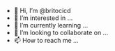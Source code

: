 - 👋 Hi, I’m @britocicd
- 👀 I’m interested in ...
- 🌱 I’m currently learning ...
- 💞️ I’m looking to collaborate on ...
- 📫 How to reach me ...

<!---
britocicd/britocicd is a ✨ special ✨ repository because its `README.md` (this file) appears on your GitHub profile.
You can click the Preview link to take a look at your changes.
--->
